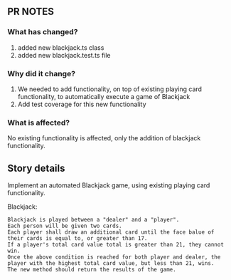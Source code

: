 ## PR NOTES
### What has changed?
1. added new blackjack.ts class
2. added new blackjack.test.ts file

### Why did it change?
1. We needed to add functionality, on top of existing playing card functionality, to automatically execute a game of Blackjack
2. Add test coverage for this new functionality

### What is affected?

No existing functionality is affected, only the addition of blackjack functionality.


## Story details

Implement an automated Blackjack game, using existing playing card functionality.

Blackjack: 

    Blackjack is played between a "dealer" and a "player".  
    Each person will be given two cards.  
    Each player shall draw an additional card until the face balue of their cards is equal to, or greater than 17.
    If a player's total card value total is greater than 21, they cannot win.
    Once the above condition is reached for both player and dealer, the player with the highest total card value, but less than 21, wins.
    The new method should return the results of the game.